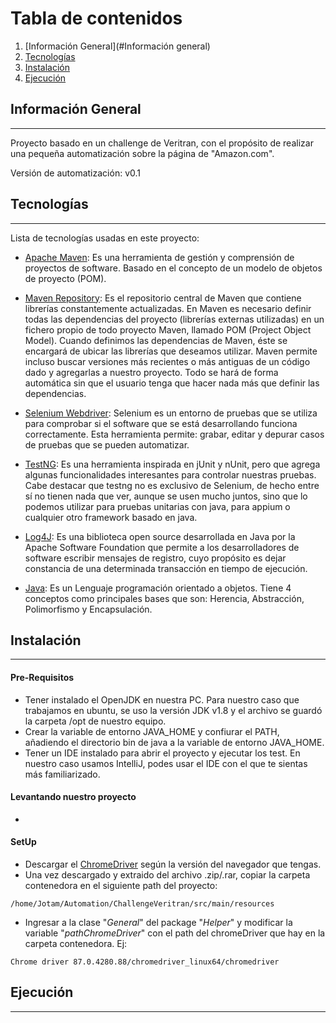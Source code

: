 # Tabla de contenidos
1. [Información General](#Información general)
2. [Tecnologías](#tecnologias)
3. [Instalación](#instalación)
4. [Ejecución](#ejecución)


## Información General
***
Proyecto basado en un challenge de Veritran, con el propósito de realizar una pequeña automatización sobre la página 
de "Amazon.com".

Versión de automatización: v0.1 

## Tecnologías
***
Lista de tecnologías usadas en este proyecto:
* [Apache Maven](https://maven.apache.org/): Es una herramienta de gestión y comprensión de proyectos de software. 
  Basado en el concepto de un modelo de objetos de proyecto (POM).

* [Maven Repository](https://mvnrepository.com/): Es el repositorio central de Maven que contiene librerías
  constantemente actualizadas. En Maven es necesario definir todas las dependencias del proyecto 
  (librerías externas utilizadas) en un fichero propio de todo proyecto Maven, llamado POM (Project Object Model). 
  Cuando definimos las dependencias de Maven, éste se encargará de ubicar las librerías que deseamos utilizar. 
  Maven permite incluso buscar versiones más recientes o más antiguas de un código dado y agregarlas a nuestro 
  proyecto. Todo se hará de forma automática sin que el usuario tenga que hacer nada más que definir las dependencias.

* [Selenium Webdriver](https://www.selenium.dev/): Selenium es un entorno de pruebas que se utiliza para comprobar si 
  el software que se está desarrollando funciona correctamente. Esta herramienta permite: grabar, editar y depurar casos 
  de pruebas que se pueden automatizar.

* [TestNG](https://testng.org/doc/): Es una herramienta inspirada en jUnit y nUnit, pero que agrega algunas 
  funcionalidades interesantes para controlar nuestras pruebas. Cabe destacar que testng no es exclusivo de Selenium, 
  de hecho entre sí no tienen nada que ver, aunque se usen mucho juntos, sino que lo podemos utilizar para pruebas 
  unitarias con java, para appium o cualquier otro framework basado en java.

* [Log4J](https://logging.apache.org/log4j/2.x/): Es una biblioteca open source desarrollada en Java por la Apache 
  Software Foundation que permite a los desarrolladores de software escribir mensajes de registro, cuyo propósito es 
  dejar constancia de una determinada transacción en tiempo de ejecución.

* [Java](https://www.java.com/es/): Es un Lenguaje programación orientado a objetos. Tiene 4 conceptos como principales 
  bases que son: Herencia, Abstracción, Polimorfismo y Encapsulación.


## Instalación
***
#### Pre-Requisitos
* Tener instalado el OpenJDK en nuestra PC. Para nuestro caso que trabajamos en ubuntu, se uso la versión JDK v1.8 y 
el archivo se guardó la carpeta /opt de nuestro equipo.
* Crear la variable de entorno JAVA_HOME y confiurar el PATH, añadiendo el directorio bin de java a la variable de
entorno JAVA_HOME.
* Tener un IDE instalado para abrir el proyecto y ejecutar los test. En nuestro caso usamos IntelliJ, podes usar el
IDE con el que te sientas más familiarizado.

#### Levantando nuestro proyecto
  * 

#### SetUp
* Descargar el [ChromeDriver](https://chromedriver.chromium.org/) según la versión del navegador que tengas. 
* Una vez descargado y extraido del archivo .zip/.rar, copiar la carpeta contenedora en el siguiente path del proyecto:
```
/home/Jotam/Automation/ChallengeVeritran/src/main/resources
```
* Ingresar a la clase "_General_" del package "_Helper_" y modificar la variable "_pathChromeDriver_" con el path del 
chromeDriver que hay en la carpeta contenedora. Ej:
```
Chrome driver 87.0.4280.88/chromedriver_linux64/chromedriver
```

## Ejecución
***
